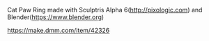 Cat Paw Ring made with Sculptris Alpha 6(http://pixologic.com) and Blender(https://www.blender.org)

https://make.dmm.com/item/42326
